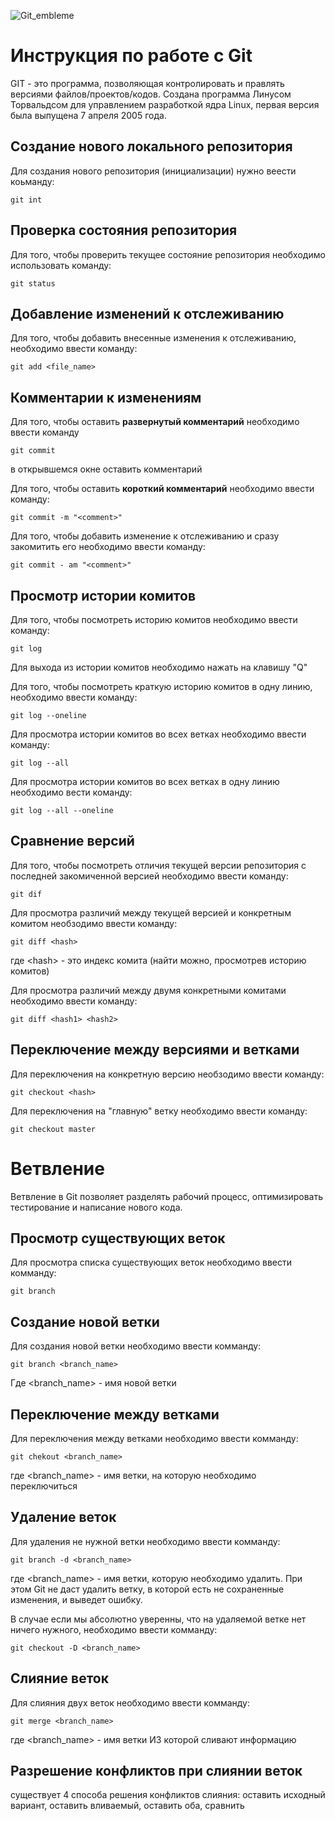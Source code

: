 ![Git_embleme](Git.jpg)

# **Инструкция по работе с Git**

GIT - это программа, позволяющая контролировать и правлять версиями файлов/проектов/кодов. Создана программа Линусом Торвальдсом для управлением разработкой ядра Linux, первая версия была выпущена 7 апреля 2005 года.

## Создание нового локального репозитория

Для создания нового репозитория (инициализации) нужно веести коьманду:

    git int

## Проверка состояния репозитория

Для того, чтобы проверить текущее состояние репозитория необходимо использовать команду:

    git status

## Добавление изменений к отслеживанию

Для того, чтобы добавить внесенные изменения к отслеживанию, необходимо ввести команду:

    git add <file_name>

## Комментарии к изменениям

Для того, чтобы оставить **развернутый комментарий** необходимо ввести команду

    git commit

в открывшемся окне оставить комментарий

Для того, чтобы оставить **короткий комментарий** необходимо ввести команду:

    git commit -m "<comment>"

Для того, чтобы добавить изменение к отслеживанию и сразу закомитить его необходимо ввести команду:

    git commit - am "<comment>"

## Просмотр истории комитов

Для того, чтобы посмотреть историю комитов необходимо ввести команду:

    git log

Для выхода из истории комитов необходимо нажать на клавишу "Q"

Для того, чтобы посмотреть краткую историю комитов в одну линию, необходимо ввести команду:

    git log --oneline

Для просмотра истории комитов во всех ветках необходимо ввести команду:

    git log --all

Для просмотра истории комитов во всех ветках в одну линию необходимо вести команду:

    git log --all --oneline

## Сравнение версий

Для того, чтобы посмотреть отличия текущей версии репозитория с последней закомиченной версией необходимо ввести команду:

    git dif

Для просмотра различий между текущей версией и конкретным комитом необзодимо ввести команду:

    git diff <hash>

где \<hash\> - это индекс комита (найти можно, просмотрев историю комитов)

Для просмотра различий между двумя конкретными комитами необходимо ввести команду:

    git diff <hash1> <hash2>

## Переключение между версиями и ветками

Для переключения на конкретную версию необзодимо ввести команду:

    git checkout <hash>

Для переключения на "главную" ветку необходимо ввести команду:

    git checkout master

# Ветвление

Ветвление в Git позволяет разделять рабочий процесс, оптимизировать тестирование и написание нового кода.

## Просмотр существующих веток

Для просмотра списка существующих веток необходимо ввести комманду:

    git branch

## Создание новой ветки

Для создания новой ветки необходимо ввести комманду:

    git branch <branch_name>

Где <branch_name> - имя новой ветки

## Переключение между ветками

Для переключения между ветками необходимо ввести комманду:

    git chekout <branch_name>

где <branch_name> - имя ветки, на которую необходимо переключиться

## Удаление веток

Для удаления не нужной ветки необходимо ввести комманду:

    git branch -d <branch_name>

где <branch_name> - имя ветки, которую необходимо удалить.
При этом Git не даст удалить ветку, в которой есть не сохраненные изменения, и выведет ошибку.

В случае если мы абсолютно уверенны, что на удаляемой ветке нет ничего нужного, необходимо ввести комманду:

    git checkout -D <branch_name>

## Слияние веток

Для слияния двух веток необходимо ввести комманду:

    git merge <branch_name>

где <branch_name> - имя ветки ИЗ которой сливают информацию

## Разрешение конфликтов при слиянии веток

существует 4 способа решения конфликтов слияния: оставить исходный вариант, оставить вливаемый, оставить оба, сравнить